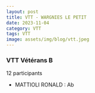 ```yaml
---
layout: post
title: VTT - WARGNIES LE PETIT
date: 2023-11-04
category: VTT
tags: VTT
image: assets/img/blog/vtt.jpeg
---
```


### VTT Vétérans B
12 participants
- MATTIOLI RONALD : Ab
